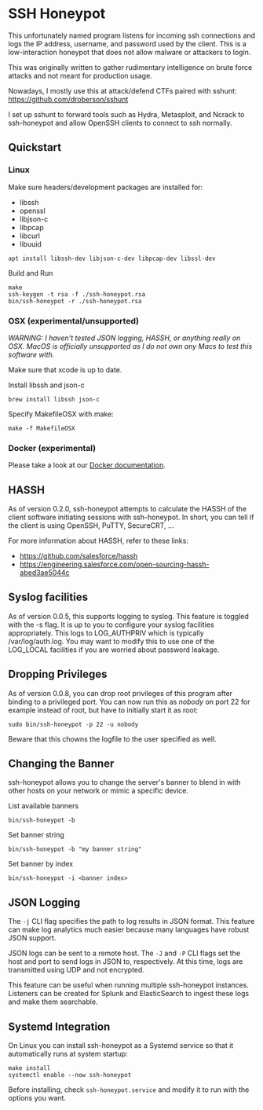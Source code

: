 # SSH Honeypot

This unfortunately named program listens for incoming ssh connections
and logs the IP address, username, and password used by the
client. This is a low-interaction honeypot that does not allow malware
or attackers to login.

This was originally written to gather rudimentary intelligence on
brute force attacks and not meant for production usage.

Nowadays, I mostly use this at attack/defend CTFs paired with sshunt:
https://github.com/droberson/sshunt

I set up sshunt to forward tools such as Hydra, Metasploit, and Ncrack
to ssh-honeypot and allow OpenSSH clients to connect to ssh normally.


## Quickstart

### Linux

Make sure headers/development packages are installed for:

- libssh
- openssl
- libjson-c
- libpcap
- libcurl
- libuuid

```
apt install libssh-dev libjson-c-dev libpcap-dev libssl-dev
```

Build and Run

```
make
ssh-keygen -t rsa -f ./ssh-honeypot.rsa
bin/ssh-honeypot -r ./ssh-honeypot.rsa
```

### OSX (experimental/unsupported)

_WARNING: I haven't tested JSON logging, HASSH, or anything really on
OSX. MacOS is officially unsupported as I do not own any Macs to test
this software with._

Make sure that xcode is up to date.

Install libssh and json-c

```
brew install libssh json-c
```

Specify MakefileOSX with make:

```
make -f MakefileOSX
```


### Docker (experimental)

Please take a look at our [Docker documentation](docker/README.md).


## HASSH

As of version 0.2.0, ssh-honeypot attempts to calculate the HASSH of
the client software initiating sessions with ssh-honeypot. In short,
you can tell if the client is using OpenSSH, PuTTY, SecureCRT, ...

For more information about HASSH, refer to these links:

- https://github.com/salesforce/hassh
- https://engineering.salesforce.com/open-sourcing-hassh-abed3ae5044c

## Syslog facilities

As of version 0.0.5, this supports logging to syslog. This feature is
toggled with the -s flag. It is up to you to configure your syslog
facilities appropriately. This logs to LOG_AUTHPRIV which is typically
/var/log/auth.log. You may want to modify this to use one of the
LOG_LOCAL facilities if you are worried about password leakage.


## Dropping Privileges

As of version 0.0.8, you can drop root privileges of this program
after binding to a privileged port. You can now run this as _nobody_
on port 22 for example instead of root, but have to initially start it
as root:

```
sudo bin/ssh-honeypot -p 22 -u nobody
```

Beware that this chowns the logfile to the user specified as well.


## Changing the Banner

ssh-honeypot allows you to change the server's banner to blend in with
other hosts on your network or mimic a specific device.

List available banners

```
bin/ssh-honeypot -b
```

Set banner string

```
bin/ssh-honeypot -b "my banner string"
```

Set banner by index

```
bin/ssh-honeypot -i <banner index>
```


## JSON Logging

The `-j` CLI flag specifies the path to log results in JSON
format. This feature can make log analytics much easier because many
languages have robust JSON support.

JSON logs can be sent to a remote host. The `-J` and `-P` CLI flags
set the host and port to send logs in JSON to, respectively. At this
time, logs are transmitted using UDP and not encrypted.

This feature can be useful when running multiple ssh-honeypot
instances. Listeners can be created for Splunk and ElasticSearch to
ingest these logs and make them searchable.


## Systemd Integration

On Linux you can install ssh-honeypot as a Systemd service so that it
automatically runs at system startup:

```
make install
systemctl enable --now ssh-honeypot
```

Before installing, check `ssh-honeypot.service` and modify it to run
with the options you want.

